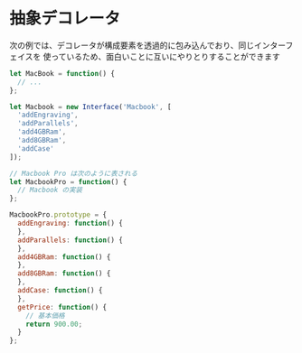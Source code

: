 # 抽象デコレータ
次の例では、デコレータが構成要素を透過的に包み込んでおり、同じインターフェイスを
使っているため、面白いことに互いにやりとりすることができます

```js
let MacBook = function() {
  // ...
};

let Macbook = new Interface('Macbook', [
  'addEngraving',
  'addParallels',
  'add4GBRam',
  'add8GBRam',
  'addCase'
]);

// Macbook Pro は次のように表される
let MacbookPro = function() {
  // Macbook の実装
};

MacbookPro.prototype = {
  addEngraving: function() {
  },
  addParallels: function() {
  },
  add4GBRam: function() {
  },
  add8GBRam: function() {
  },
  addCase: function() {
  },
  getPrice: function() {
    // 基本価格
    return 900.00;
  }
};
```
